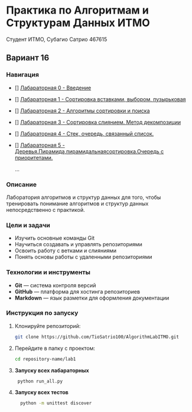 # Практика по Алгоритмам и Cтруктурам Данных ИТМО

Студент ИТМО, Субагио Сатрио 467615

## Вариант 16

### Навигация

- [] [Лабараторная 0 - Введение ](lab/lab.md)
- [] [Лабараторная 1 - Сортировка вставками, выбором, пузырьковая](lab1/lab1.md)
- [] [Лабараторная 2 - Алгоритмы сортировки и поиска ](lab2/lab2.md)
- [] [Лабараторная 3 - Сортировка слиянием. Метод декомпозиции ](lab3/lab3.md)
- [] [Лабараторная 4 - Стек, очередь, связанный список. ](lab4/lab4.md)
- [] [Лабараторная 5 - Деревья.Пирамида,пирамидальнаясортировка.Очередь с приоритетами. ](lab5/lab5.md)

  ...

### Описание

Лаборатория алгоритмов и структур данных для того, чтобы тренировать понимание алгоритмов и структур данных непосредственно с практикой.

### Цели и задачи

- Изучить основные команды Git
- Научиться создавать и управлять репозиториями
- Освоить работу с ветками и слияниями
- Понять основы работы с удаленными репозиториями

### Технологии и инструменты

- **Git** — система контроля версий
- **GitHub** — платформа для хостинга репозиториев
- **Markdown** — язык разметки для оформления документации

### Инструкция по запуску

1. Клонируйте репозиторий:
   ```bash
   git clone https://github.com/TioSatrio100/AlgorithmLabITMO.git
   ```
2. Перейдите в папку с проектом:
   ```bash
   cd repository-name/lab1
   ```
3. **Запуску всех лабараторных**
   ```bash
    python run_all.py
   ```
4. **Запуску всех тестов**
   ```bash
     python -m unittest discover
   ```
